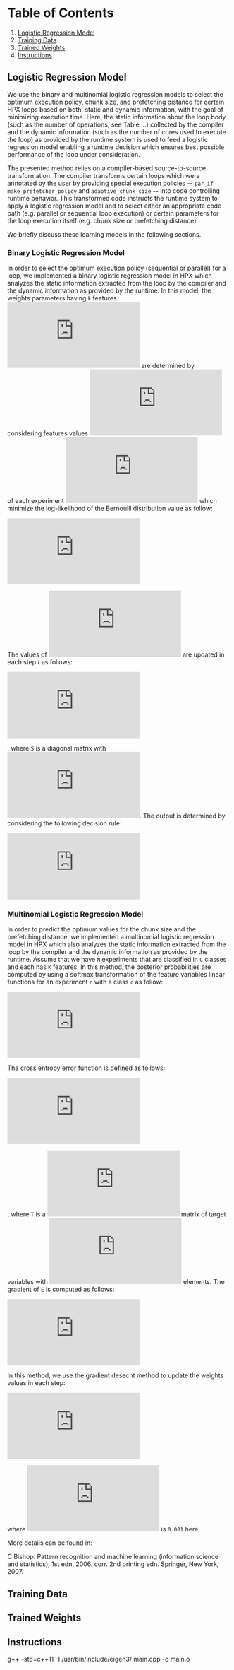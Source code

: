 
# Table of Contents
1. [Logistic Regression Model](README.md#hpx-clangtool)
2. [Training Data](README.md#training-data)
3. [Trained Weights](README.md#trained-weights)
4. [Instructions](README.md#instructions)

## Logistic Regression Model

We use the binary and multinomial logistic regression models to select the optimum execution policy, chunk size, and prefetching distance for certain HPX loops based on both, static and dynamic information, with the goal of minimizing execution time. Here, the static information about the loop body (such as the number of operations, see Table ...) collected by the compiler and the dynamic information (such as the number of cores used to execute the loop) as provided by the runtime system is used to feed a logistic regression model enabling a runtime decision which ensures best possible performance of the loop under consideration. 

The presented method relies on a compiler-based source-to-source transformation. The compiler transforms certain loops which were annotated by the user by providing special execution policies -- `par_if` `make_prefetcher_policy` and `adaptive_chunk_size` -- into code controlling runtime behavior. This transformed code instructs the runtime system to apply a logistic regression model and to select either an appropriate code path (e.g. parallel or sequential loop execution) or certain parameters for the loop execution itself (e.g. chunk size or prefetching distance).

We briefly discuss these learning models in the following sections. 

### Binary Logistic Regression Model

In order to select the optimum execution policy (sequential or parallel) for a loop, we implemented a binary logistic regression model in HPX which analyzes the static information extracted from the loop by the compiler and the dynamic information as provided by the runtime. In this model, the weights parameters having `k` features ![eq 1](https://latex.codecogs.com/gif.latex?W%5ET%20%3D%20%5B%5Comega%20_1%2C%20%5Comega%20_2%2C%20...%2C%20%5Comega%20_%7Bk%7D%5D) are determined by considering features values ![eq 2](https://latex.codecogs.com/gif.latex?x_r%20%28i%29) of each experiment ![eq 3](https://latex.codecogs.com/gif.latex?X_i%20%3D%20%5B1%2C%20x_1%20%28i%29%2C%20...%2C%20x_%7Bk%7D%20%28i%29%5D%5ET) which minimize the log-likelihood of the Bernoulli distribution value as follow:

![eq 4](https://latex.codecogs.com/gif.latex?%5Cmu_i%20%3D%201/%281%20+%20e%5E%7B-W%5ET%20X_i%7D%29)

 
The values of ![eq 5](https://latex.codecogs.com/gif.latex?%5Comega) are updated in each step $t$ as follows:

![eq 6](https://latex.codecogs.com/gif.latex?%5Comega_%7Bt%20+%201%7D%20%3D%20%28X%5ETS_tX%29%5E%7B-1%7DX%5ET%28S_tX%5Comega_t%20+%20y%20-%20%5Cmu_t%29)



, where `S` is a diagonal matrix with ![eq 7](https://latex.codecogs.com/gif.latex?S%28i%2C%20i%29%20%3D%20%5Cmu_i%281%20-%20%5Cmu_i%29). The output is determined by considering the following decision rule:

![eq 8](https://latex.codecogs.com/gif.latex?y%28x%29%20%3D%201%20%5Clongleftrightarrow%20p%28y%20%3D%201%20%7C%20x%29%20%3E%200.5)

### Multinomial Logistic Regression Model

In order to predict the optimum values for the chunk size and the prefetching distance, we implemented a multinomial logistic regression model in HPX which also analyzes the static information extracted from the loop by the compiler and the dynamic information as provided by the runtime. Assume that we have `N` experiments that are classified in `C` classes and each has `K` features. In this method, the posterior probabilities are computed by using a softmax transformation of the feature variables linear functions for an experiment `n` with a class `c` as follow:

![eq 9](https://latex.codecogs.com/gif.latex?y_%7Bnc%7D%20%3D%20y_c%28X_n%29%20%3D%20%5Cfrac%7Bexp%28W_c%5ETX_n%29%7D%7B%5Csum_%7Bi%3D1%7D%5E%7BC%7D%20exp%28W_i%5ETX_n%29%7D)

The cross entropy error function is defined as follows:

![eq 10](https://latex.codecogs.com/gif.latex?E%28%5Comega_1%2C%20%5Comega_2%2C%20...%2C%20%5Comega_C%29%20%3D%20-%5Csum_%7Bn%3D1%7D%5E%7BN%7D%5Csum_%7Bc%3D1%7D%5E%7BC%7D%20t_%7Bnc%7D%20lny_%7Bnc%7D)


, where `T` is a ![eq 11](https://latex.codecogs.com/gif.latex?N%5Ctimes%20C) matrix of target variables with ![eq 12](https://latex.codecogs.com/gif.latex?t_%7Bnc%7D) elements. The gradient of `E` is computed as follows:

![eq 13](https://latex.codecogs.com/gif.latex?%5Cnabla_%7B%5Comega_%7Bc%7D%7DE%28%5Comega_1%2C%20%5Comega_2%2C%20...%2C%20%5Comega_C%29%20%3D%20%5Csum_%7Bn%3D1%7D%5E%7BN%7D%28y_%7Bnc%7D%20-%20t_%7Bnc%7D%29X_n)

In this method, we use the gradient desecnt method to update the weights values in each step:

![eq 14](https://latex.codecogs.com/gif.latex?%5Comega_%7Bnew%7D%20%3D%20%5Comega_%7Bold%7D%20-%20%5Calpha%20%5Ctimes%20%5Cnabla%20E%28%5Comega%29)

where ![eq 15](https://latex.codecogs.com/gif.latex?%5Calpha) is `0.001` here.

More details can be found in:

C Bishop. Pattern recognition and machine learning (information science and statistics), 1st edn. 2006. corr. 2nd printing edn. Springer, New York, 2007.







## Training Data 

## Trained Weights

## Instructions

g++ -std=c++11 -I /usr/bin/include/eigen3/ main.cpp -o main.o